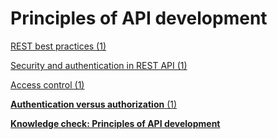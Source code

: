 # Principles of API development

[REST best practices (1)](Principles%20of%20API%20development%2090964e815a8840b7b99f5b19a22ab520/REST%20best%20practices%20(1)%20d803d934a20346da89a5fb5ad63423e0.md)

[Security and authentication in REST API (1)](Principles%20of%20API%20development%2090964e815a8840b7b99f5b19a22ab520/Security%20and%20authentication%20in%20REST%20API%20(1)%20e0657960877c468591400b2068368978.md)

[Access control (1)](Principles%20of%20API%20development%2090964e815a8840b7b99f5b19a22ab520/Access%20control%20(1)%20a2e1cfe344004300b3343c85802d0400.md)

[**Authentication versus authorization** (1)](Principles%20of%20API%20development%2090964e815a8840b7b99f5b19a22ab520/Authentication%20versus%20authorization%20(1)%20dc3d5f1b9ff0498d96c28aa3816953ec.md)

[**Knowledge check: Principles of API development**](Principles%20of%20API%20development%2090964e815a8840b7b99f5b19a22ab520/Knowledge%20check%20Principles%20of%20API%20development%208f7812f502114d73bf6ef3c089769713.md)